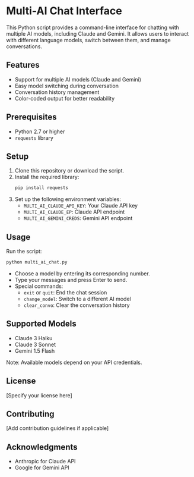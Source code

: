 # Multi-AI Chat Interface

This Python script provides a command-line interface for chatting with multiple AI models, including Claude and Gemini. It allows users to interact with different language models, switch between them, and manage conversations.

## Features

- Support for multiple AI models (Claude and Gemini)
- Easy model switching during conversation
- Conversation history management
- Color-coded output for better readability

## Prerequisites

- Python 2.7 or higher
- `requests` library

## Setup

1. Clone this repository or download the script.
2. Install the required library:
   ```sh
   pip install requests
   ```
3. Set up the following environment variables:
   - `MULTI_AI_CLAUDE_API_KEY`: Your Claude API key
   - `MULTI_AI_CLAUDE_EP`: Claude API endpoint
   - `MULTI_AI_GEMINI_CREDS`: Gemini API endpoint

## Usage

Run the script:

```sh
python multi_ai_chat.py
```

- Choose a model by entering its corresponding number.
- Type your messages and press Enter to send.
- Special commands:
  - `exit` or `quit`: End the chat session
  - `change_model`: Switch to a different AI model
  - `clear_convo`: Clear the conversation history

## Supported Models

- Claude 3 Haiku
- Claude 3 Sonnet
- Gemini 1.5 Flash

Note: Available models depend on your API credentials.

## License

[Specify your license here]

## Contributing

[Add contribution guidelines if applicable]

## Acknowledgments

- Anthropic for Claude API
- Google for Gemini API

```
